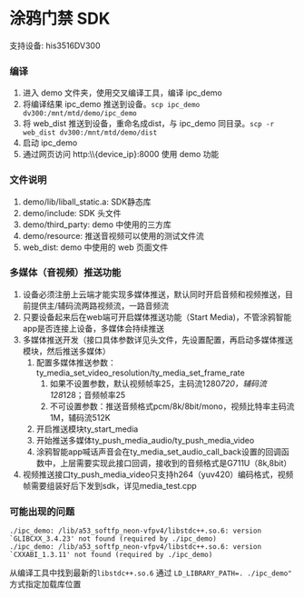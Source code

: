 # 涂鸦门禁 SDK

支持设备: his3516DV300

### 编译
1. 进入 demo 文件夹，使用交叉编译工具，编译 ipc_demo
2. 将编译结果 ipc_demo 推送到设备。`scp ipc_demo dv300:/mnt/mtd/demo/ipc_demo`
3. 将 web_dist 推送到设备，重命名成dist，与 ipc_demo 同目录。`scp -r web_dist dv300:/mnt/mtd/demo/dist`
4. 启动 ipc_demo
5. 通过网页访问 http:\\\\{device_ip}:8000 使用 demo 功能


### 文件说明
1. demo/lib/liball_static.a: SDK静态库
2. demo/include: SDK 头文件
3. demo/third_party: demo 中使用的三方库
4. demo/resource: 推送音视频可以使用的测试文件流
5. web_dist: demo 中使用的 web 页面文件

### 多媒体（音视频）推送功能
1. 设备必须注册上云端才能实现多媒体推送，默认同时开启音频和视频推送，目前提供主/辅码流两路视频流，一路音频流
2. 只要设备起来后在web端可开启媒体推送功能（Start Media)，不管涂鸦智能app是否连接上设备，多媒体会持续推送
3. 多媒体推送开发（接口具体参数详见头文件，先设置配置，再启动多媒体推送模块，然后推送多媒体）
    1. 配置多媒体推送参数：ty_media_set_video_resolution/ty_media_set_frame_rate
        1. 如果不设置参数，默认视频帧率25，主码流1280*720，辅码流128*128；音频帧率25
        2. 不可设置参数：推送音频格式pcm/8k/8bit/mono，视频比特率主码流1M，辅码流512K
    2. 开启推送模块ty_start_media
    3. 开始推送多媒体ty_push_media_audio/ty_push_media_video
    4. 涂鸦智能app喊话声音会在ty_media_set_audio_call_back设置的回调函数中，上层需要实现此接口回调，接收到的音频格式是G711U（8k,8bit）
4. 视频推送接口ty_push_media_video只支持h264（yuv420）编码格式，视频帧需要组装好后下发到sdk，详见media_test.cpp

### 可能出现的问题

```
./ipc_demo: /lib/a53_softfp_neon-vfpv4/libstdc++.so.6: version `GLIBCXX_3.4.23' not found (required by ./ipc_demo)
./ipc_demo: /lib/a53_softfp_neon-vfpv4/libstdc++.so.6: version `CXXABI_1.3.11' not found (required by ./ipc_demo)
```
从编译工具中找到最新的`libstdc++.so.6` 通过 `LD_LIBRARY_PATH=. ./ipc_demo"` 方式指定加载库位置